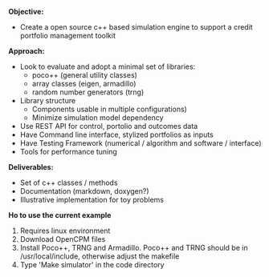 **Objective:**

- Create a open source c++ based simulation engine to support a credit portfolio management toolkit

**Approach:**

* Look to evaluate and adopt a minimal set of libraries: 
    * poco++ (general utility classes)
    * array classes (eigen, armadillo)
    * random number generators (trng)
* Library structure
    * Components usable in multiple configurations)
    * Minimize simulation model dependency
* Use REST API for control, portolio and outcomes data
* Have Command line interface, stylized portfolios as inputs
* Have  Testing Framework (numerical / algorithm and software / interface)
* Tools for performance tuning 

**Deliverables:**

* Set of c++ classes / methods
* Documentation (markdown, doxygen?)
* Illustrative implementation for toy problems

**Ho to use the current example**

1. Requires linux environment
2. Download OpenCPM files
3. Install Poco++, TRNG and Armadillo. Poco++ and TRNG should be in /usr/local/include, otherwise adjust the makefile
4. Type 'Make simulator' in the code directory